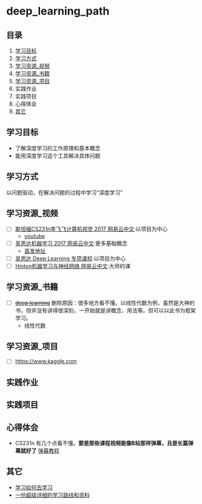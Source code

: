 # deep_learning_path

## 目录
1. [学习目标](#学习目标)
2. [学习方式](#学习方式)
3. [学习资源_视频](#学习资源_视频)
4. [学习资源_书籍](#学习资源_书籍)
5. [学习资源_项目](#学习资源_项目)
6. 实践作业
7. 实践项目
8. 心得体会
9. [其它](#其它)

## 学习目标
- 了解深度学习的工作原理和基本概念
- 能用深度学习这个工具解决具体问题

## 学习方式
以问题驱动，在解决问题的过程中学习“深度学习”

## 学习资源_视频
- [ ] [斯坦福CS231n李飞飞计算机视觉 2017 网易云中文](https://study.163.com/course/courseMain.htm?courseId=1003223001&_trace_c_p_k2_=4d71d0b21af64196927bac7de71cc57a):以项目为中心
  - [youtube](https://www.youtube.com/watch?v=vT1JzLTH4G4&list=PL3FW7Lu3i5JvHM8ljYj-zLfQRF3EO8sYv)
- [ ] [吴恩达机器学习 2017 网易云中文](https://study.163.com/course/introduction/1004570029.htm):更多基础概念
  - [首发地址](https://www.coursera.org/learn/machine-learning)
- [ ] [吴恩达 Deep Learning 专项课程](https://www.coursera.org/specializations/deep-learning):以项目为中心
- [ ] [Hinton机器学习与神经网络 网易云中文](https://study.163.com/course/courseMain.htm?courseId=1003842018&_trace_c_p_k2_=f088054ec94a4c96b19b9af3feac8d21):大师的课

## 学习资源_书籍
- [ ] ~~[deep learning](http://www.deeplearningbook.org)~~ 删除原因：很多地方看不懂。以线性代数为例，虽然是大神的书，但并没有讲得很深刻，一开始就是讲概念、用法等。但可以以此书为框架学习。
  - 线性代数
  

## 学习资源_项目
- [ ] https://www.kaggle.com

## 实践作业
## 实践项目
## 心得体会
- CS231n 有几个点看不懂。**要是那些课程视频能像B站那样弹幕，且是长篇弹幕就好了**
  [弹幕教程](https://blog.csdn.net/u013200308/article/details/57123100)

## 其它
* [学习如何去学习](https://www.coursera.org/learn/learning-how-to-learn)
* [一份超级详细的学习路线和资料](https://github.com/ZuzooVn/machine-learning-for-software-engineers/blob/master/README-zh-CN.md)

